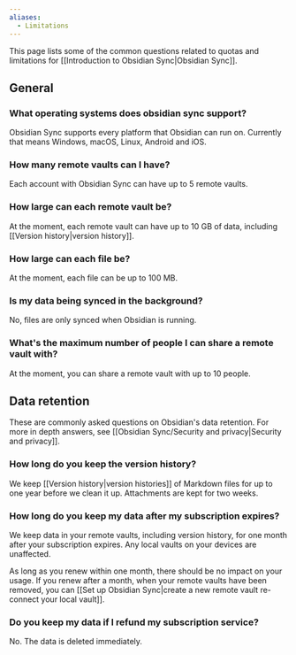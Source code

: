 ```yaml
---
aliases:
  - Limitations
---
```


This page lists some of the common questions related to quotas and limitations for [[Introduction to Obsidian Sync|Obsidian Sync]].

## General

### What operating systems does obsidian sync support?

Obsidian Sync supports every platform that Obsidian can run on. Currently that means Windows, macOS, Linux, Android and iOS.

### How many remote vaults can I have?

Each account with Obsidian Sync can have up to 5 remote vaults.

### How large can each remote vault be?

At the moment, each remote vault can have up to 10 GB of data, including [[Version history|version history]].

### How large can each file be?

At the moment, each file can be up to 100 MB.

### Is my data being synced in the background?

No, files are only synced when Obsidian is running.

### What's the maximum number of people I can share a remote vault with?

At the moment, you can share a remote vault with up to 10 people.

## Data retention
 
These are commonly asked questions on Obsidian's data retention. For more in depth answers, see [[Obsidian Sync/Security and privacy|Security and privacy]].
### How long do you keep the version history?

We keep [[Version history|version histories]] of Markdown files for up to one year before we clean it up. Attachments are kept for two weeks.
### How long do you keep my data after my subscription expires?

We keep data in your remote vaults, including version history, for one month after your subscription expires. Any local vaults on your devices are unaffected.

As long as you renew within one month, there should be no impact on your usage. If you renew after a month, when your remote vaults have been removed, you can [[Set up Obsidian Sync|create a new remote vault re-connect your local vault]].

### Do you keep my data if I refund my subscription service?

No. The data is deleted immediately. 

